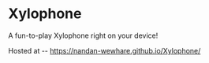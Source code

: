 # Xylophone

A fun-to-play Xylophone right on your device!

Hosted at -- https://nandan-wewhare.github.io/Xylophone/
